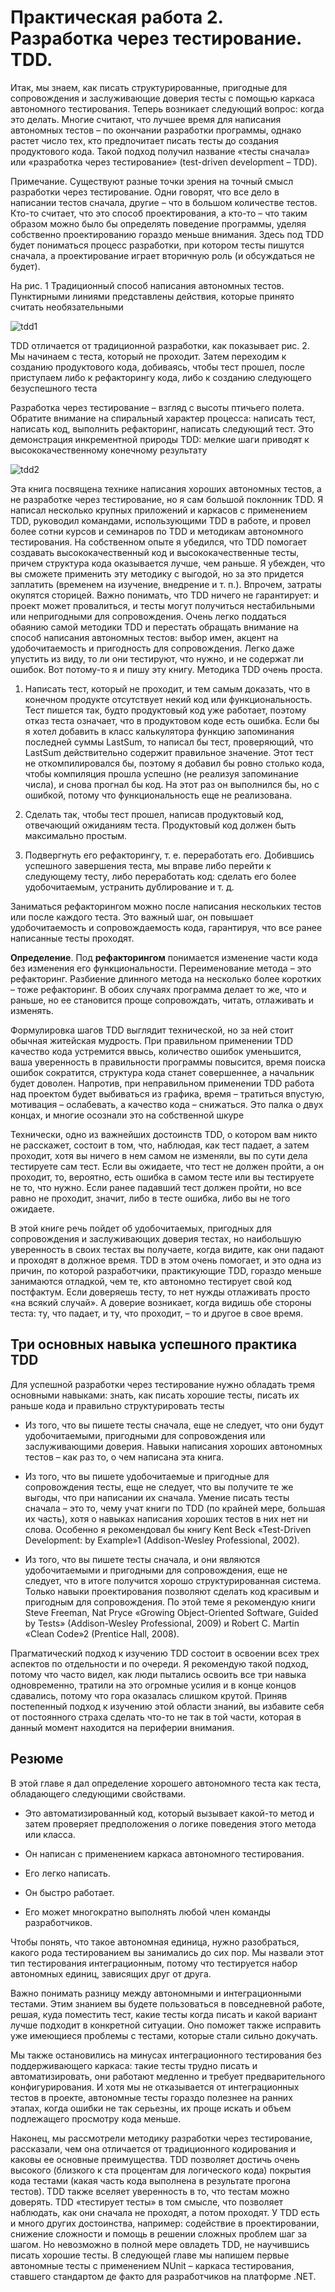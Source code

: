 # Практическая работа 2. Разработка через тестирование. TDD.

Итак, мы знаем, как писать структурированные, пригодные для сопровождения и заслуживающие доверия тесты с помощью каркаса автономного тестирования. Теперь возникает следующий вопрос: когда
это делать. Многие считают, что лучшее время для написания автономных тестов – по окончании разработки программы, однако растет
число тех, кто предпочитает писать тесты до создания продуктового
кода. Такой подход получил название «тесты сначала» или «разработка через тестирование» (test-driven development – TDD).

Примечание. Существуют разные точки зрения на точный смысл разработки через тестирование. Одни говорят, что все дело в написании тестов
сначала, другие – что в большом количестве тестов. Кто-то считает, что это
способ проектирования, а кто-то – что таким образом можно было бы определять поведение программы, уделяя собственно проектированию гораздо меньше внимания. Здесь под TDD
будет пониматься процесс разработки, при котором тесты пишутся сначала,
а проектирование играет вторичную роль (и обсуждаться не будет).

На рис. 1 Традиционный способ написания автономных тестов.
Пунктирными линиями представлены действия,
которые принято считать необязательными
 
![tdd1](/images/tdd1.png)

TDD отличается от традиционной разработки, как показывает
рис. 2. Мы начинаем с теста, который не проходит. Затем переходим
к созданию продуктового кода, добиваясь, чтобы тест прошел, после
приступаем либо к рефакторингу кода, либо к созданию следующего
безуспешного теста


Разработка через тестирование – взгляд с высоты
птичьего полета. Обратите внимание на спиральный характер
процесса: написать тест, написать код, выполнить рефакторинг,
написать следующий тест. Это демонстрация инкрементной
природы TDD: мелкие шаги приводят к высококачественному
конечному результату

![tdd2](./images/tdd2.png)


Эта книга посвящена технике написания хороших автономных тестов, а не разработке через тестирование, но я сам большой поклонник
TDD. Я написал несколько крупных приложений и каркасов с применением TDD, руководил командами, использующими TDD в работе, и провел более сотни курсов и семинаров по TDD и методикам
автономного тестирования. На собственном опыте я убедился, что
TDD помогает создавать высококачественный код и высококачественные тесты, причем структура кода оказывается лучше, чем раньше. Я убежден, что вы сможете применить эту методику с выгодой, но
за это придется заплатить (временем на изучение, внедрение и т. п.).
Впрочем, затраты окупятся сторицей.
Важно понимать, что TDD ничего не гарантирует: и проект может
провалиться, и тесты могут получиться нестабильными или непригодными для сопровождения. Очень легко поддаться обаянию самой
методики TDD и перестать обращать внимание на способ написания
автономных тестов: выбор имен, акцент на удобочитаемость и пригодность для сопровождения. Легко даже упустить из виду, то ли они
тестируют, что нужно, и не содержат ли ошибок. Вот потому-то я и
пишу эту книгу.
Методика TDD очень проста.

1. Написать тест, который не проходит, и тем самым доказать,
что в конечном продукте отсутствует некий код или функциональность. Тест пишется так, будто продуктовый код уже работает, поэтому отказ теста означает, что в продуктовом коде есть
ошибка. Если бы я хотел добавить в класс калькулятора функцию запоминания последней суммы LastSum, то написал бы
тест, проверяющий, что LastSum действительно содержит правильное значение. Этот тест не откомпилировался бы, поэтому
я добавил бы ровно столько кода, чтобы компиляция прошла
успешно (не реализуя запоминание числа), и снова прогнал бы
код. На этот раз он выполнился бы, но с ошибкой, потому что
функциональность еще не реализована.

2. Сделать так, чтобы тест прошел, написав продуктовый код,
отвечающий ожиданиям теста. Продуктовый код должен быть
максимально простым.

3. Подвергнуть его рефакторингу, т. е. переработать его. Добившись успешного завершения теста, мы вправе либо перейти к
следующему тесту, либо переработать код: сделать его более
удобочитаемым, устранить дублирование и т. д.

Заниматься рефакторингом можно после написания нескольких
тестов или после каждого теста. Это важный шаг, он повышает удобочитаемость и сопровождаемость кода, гарантируя, что все ранее написанные тесты проходят.

**Определение**. Под **рефакторингом** понимается изменение части кода без
изменения его функциональности. Переименование метода – это рефакторинг. Разбиение длинного метода на несколько более коротких – тоже рефакторинг. В обоих случаях программа делает то же, что и раньше, но ее становится проще сопровождать, читать, отлаживать и изменять.

Формулировка шагов TDD выглядит технической, но за ней стоит
обычная житейская мудрость. При правильном применении TDD качество кода устремится ввысь, количество ошибок уменьшится, ваша
уверенность в правильности программы повысится, время поиска
ошибок сократится, структура кода станет совершеннее, а начальник
будет доволен. Напротив, при неправильном применении TDD работа над проектом будет выбиваться из графика, время – тратиться
впустую, мотивация – ослабевать, а качество кода – снижаться. Это
палка о двух концах, и многие осознали это на собственной шкуре

Технически, одно из важнейших достоинств TDD, о котором вам
никто не расскажет, состоит в том, что, наблюдая, как тест падает,
а затем проходит, хотя вы ничего в нем самом не изменяли, вы по
сути дела тестируете сам тест. Если вы ожидаете, что тест не должен
пройти, а он проходит, то, вероятно, есть ошибка в самом тесте или
вы тестируете не то, что нужно. Если ранее падавший тест должен
пройти, но все равно не проходит, значит, либо в тесте ошибка, либо
вы не того ожидаете.

В этой книге речь пойдет об удобочитаемых, пригодных для сопровождения и заслуживающих доверия тестах, но наибольшую уверенность в своих тестах вы получаете, когда видите, как они падают и
проходят в должное время. TDD в этом очень помогает, и это одна из
причин, по которой разработчики, практикующие TDD, гораздо меньше занимаются отладкой, чем те, кто автономно тестирует свой код
постфактум. Если доверяешь тесту, то нет нужды отлаживать просто
«на всякий случай». А доверие возникает, когда видишь обе стороны
теста: ту, что падает, и ту, что проходит, – то и другое в свое время.

## Три основных навыка успешного практика TDD

Для успешной разработки через тестирование нужно обладать тремя
основными навыками: знать, как писать хорошие тесты, писать их
раньше кода и правильно структурировать тесты

- Из того, что вы пишете тесты сначала, еще не следует, что
они будут удобочитаемыми, пригодными для сопровождения
или заслуживающими доверия. Навыки написания хороших
автономных тестов – как раз то, о чем написана эта книга.

- Из того, что вы пишете удобочитаемые и пригодные для сопровождения тесты, еще не следует, что вы получите те же выгоды, что при написании их сначала. Умение писать тесты
сначала – это то, чему учат книги по TDD (по крайней мере,
большая их часть), хотя о навыках написания хороших тестов
в них нет ни слова. Особенно я рекомендовал бы книгу Kent
Beck «Test-Driven Development: by Example»1
 (Addison-Wesley
Professional, 2002).

- Из того, что вы пишете тесты сначала, и они являются
удобочитаемыми и пригодными для сопровождения, еще не
следует, что в итоге получится хорошо структурированная
система. Только навыки проектирования позволяют сделать
код красивым и пригодным для сопровождения. По этой
теме я рекомендую книги Steve Freeman, Nat Pryce «Growing
Object-Oriented Software, Guided by Tests» (Addison-Wesley
Professional, 2009) и Robert C. Martin «Clean Code»2
 (Prentice
Hall, 2008).

Прагматический подход к изучению TDD состоит в освоении всех
трех аспектов по отдельности и по очереди. Я рекомендую такой подход, потому что часто видел, как люди пытались освоить все три навыка одновременно, тратили на это огромные усилия и в конце концов сдавались, потому что гора оказалась слишком крутой.
Приняв постепенный подход к изучению этой области знаний, вы
избавите себя от постоянного страха сделать что-то не так в той части,
которая в данный момент находится на периферии внимания.

## Резюме

В этой главе я дал определение хорошего автономного теста как теста,
обладающего следующими свойствами.

- Это автоматизированный код, который вызывает какой-то
метод и затем проверяет предположения о логике поведения
этого метода или класса.

- Он написан с применением каркаса автономного тестирования.
- Его легко написать.
- Он быстро работает.
- Его может многократно выполнять любой член команды разработчиков.

Чтобы понять, что такое автономная единица, нужно разобраться,
какого рода тестированием вы занимались до сих пор. Мы назвали
этот тип тестирования интеграционным, потому что тестируется набор автономных единиц, зависящих друг от друга.

Важно понимать разницу между автономными и интеграционными тестами. Этим знанием вы будете пользоваться в повседневной
работе, решая, куда поместить тест, какие тесты когда писать и какой
вариант лучше подходит в конкретной ситуации. Оно поможет также
исправить уже имеющиеся проблемы с тестами, которые стали сильно докучать.

Мы также остановились на минусах интеграционного тестирования без поддерживающего каркаса: такие тесты трудно писать и автоматизировать, они работают медленно и требует предварительного
конфигурирования. И хотя мы не отказывается от интеграционных
тестов в проекте, автономные тесты гораздо полезнее на ранних этапах, когда ошибки не так серьезны, их проще искать и объем подлежащего просмотру кода меньше.

Наконец, мы рассмотрели методику разработки через тестирование, рассказали, чем она отличается от традиционного кодирования
и каковы ее основные преимущества. TDD позволяет достичь очень
высокого (близкого к ста процентам для логического кода) покрытия
кода тестами (какая часть кода выполнена в результате прогона тестов). TDD также вселяет уверенность в то, что тестам можно доверять. TDD «тестирует тесты» в том смысле, что позволяет наблюдать,
как они сначала не проходят, а потом проходят. У TDD есть и много
других достоинства, например: содействие в проектировании, снижение сложности и помощь в решении сложных проблем шаг за шагом.
Но невозможно в полной мере овладеть TDD, не научившись писать
хорошие тесты.
В следующей главе мы напишем первые автономные тесты с применением NUnit – каркаса тестирования, ставшего стандартом де
факто для разработчиков на платформе .NET.